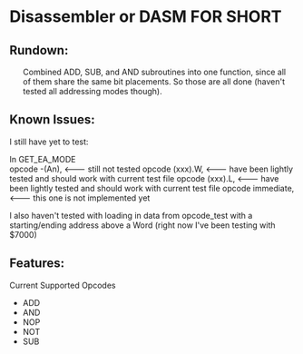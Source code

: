 # Disassembler or DASM FOR SHORT
## Rundown:
<p>
 <ul>
 Combined ADD, SUB, and AND subroutines into one function, since all of them share the same bit placements. So those are all done (haven't tested all addressing modes though).
</ul>
</p>

## Known Issues: 
<p>
I still have yet to test: <br>

In GET_EA_MODE <br>
opcode        -(An), <ea>            <--- still not tested
opcode        (xxx).W, <ea>          <--- have been lightly tested and should work with current test file
opcode        (xxx).L, <ea>          <--- have been lightly tested and should work with current test file
opcode        immediate, <ea>        <--- this one is not implemented yet   

I also haven't tested with loading in data from opcode_test with a starting/ending address above a Word (right now I've been testing with $7000)  
</p>


## Features:
<p>
Current Supported Opcodes 
<ul>
  <li> ADD </li>
  <li> AND </li>
  <li> NOP </li>
  <li> NOT </li>
  <li> SUB </li>
</ul>
</p>
